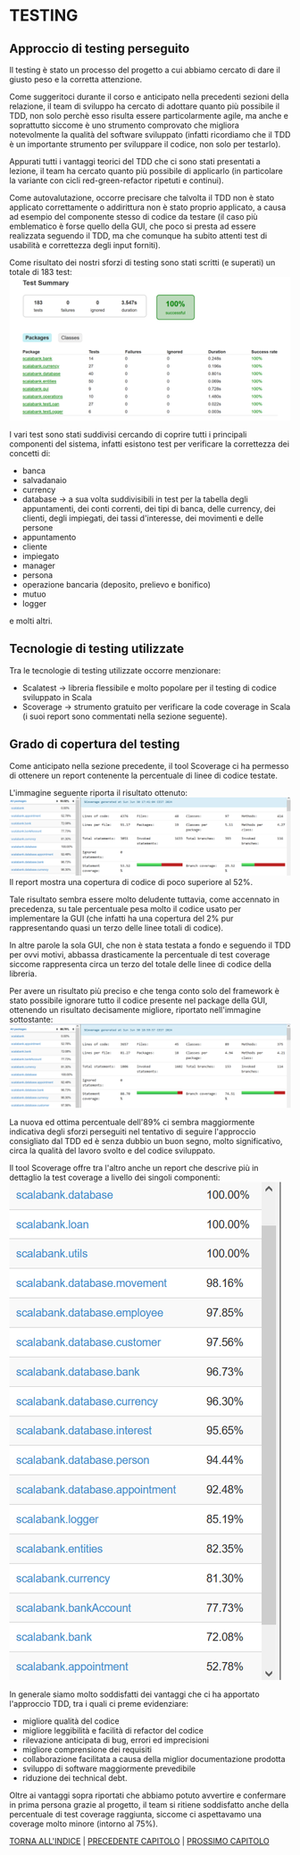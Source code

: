 # TESTING

## Approccio di testing perseguito
Il testing è stato un processo del progetto a cui abbiamo cercato di dare il giusto peso e la corretta attenzione.

Come suggeritoci durante il corso e anticipato nella precedenti sezioni della relazione, il team di sviluppo ha cercato di adottare quanto più possibile il TDD, non solo perchè esso risulta essere particolarmente agile, ma anche e soprattutto siccome è uno strumento comprovato che migliora notevolmente la qualità del software sviluppato (infatti ricordiamo che il TDD è un importante strumento per sviluppare il codice, non solo per testarlo).

Appurati tutti i vantaggi teorici del TDD che ci sono stati presentati a lezione, il team ha cercato quanto più possibile di applicarlo (in particolare la variante con cicli red-green-refactor ripetuti e continui).

Come autovalutazione, occorre precisare che talvolta il TDD non è stato applicato correttamente o addirittura non è stato proprio applicato, a causa ad esempio del componente stesso di codice da testare (il caso più emblematico è forse quello della GUI, che poco si presta ad essere realizzata seguendo il TDD, ma che comunque ha subito attenti test di usabilità e correttezza degli input forniti).

Come risultato dei nostri sforzi di testing sono stati scritti (e superati) un totale di 183 test:
![testing](img/testing.png)

I vari test sono stati suddivisi cercando di coprire tutti i principali componenti del sistema, infatti esistono test per verificare la correttezza dei concetti di:
- banca
- salvadanaio
- currency
- database &rarr; a sua volta suddivisibili in test per la tabella degli appuntamenti, dei conti correnti, dei tipi di banca, delle currency, dei clienti, degli impiegati, dei tassi d'interesse, dei movimenti e delle persone
- appuntamento
- cliente
- impiegato
- manager
- persona
- operazione bancaria (deposito, prelievo e bonifico)
- mutuo
- logger

e molti altri.

## Tecnologie di testing utilizzate
Tra le tecnologie di testing utilizzate occorre menzionare:
- Scalatest &rarr; libreria flessibile e molto popolare per il testing di codice sviluppato in Scala
- Scoverage &rarr; strumento gratuito per verificare la code coverage in Scala (i suoi report sono commentati nella sezione seguente).

## Grado di copertura del testing
Come anticipato nella sezione precedente, il tool Scoverage ci ha permesso di ottenere un report contenente la percentuale di linee di codice testate.

L'immagine seguente riporta il risultato ottenuto:
![testing](img/coverage1.png)
Il report mostra una copertura di codice di poco superiore al 52%.

Tale risultato sembra essere molto deludente tuttavia, come accennato in precedenza, su tale percentuale pesa molto il codice usato per implementare la GUI (che infatti ha una copertura del 2% pur rappresentando quasi un terzo delle linee totali di codice).

In altre parole la sola GUI, che non è stata testata a fondo e seguendo il TDD per ovvi motivi, abbassa drasticamente la percentuale di test coverage siccome rappresenta circa un terzo del totale delle linee di codice della libreria.

Per avere un risultato più preciso e che tenga conto solo del framework è stato possibile ignorare tutto il codice presente nel package della GUI, ottenendo un risultato decisamente migliore, riportato nell'immagine sottostante:
![testing](img/coverage2.png)

La nuova ed ottima percentuale dell'89% ci sembra maggiormente indicativa degli sforzi perseguiti nel tentativo di seguire l'approccio consigliato dal TDD ed è senza dubbio un buon segno, molto significativo, circa la qualità del lavoro svolto e del codice sviluppato.

Il tool Scoverage offre tra l'altro anche un report che descrive più in dettaglio la test coverage a livello dei singoli componenti:
![testing](img/coverage3.png)

In generale siamo molto soddisfatti dei vantaggi che ci ha apportato l'approccio TDD, tra i quali ci preme evidenziare:
- migliore qualità del codice
- migliore leggibilità e facilità di refactor del codice
- rilevazione anticipata di bug, errori ed imprecisioni
- migliore comprensione dei requisiti
- collaborazione facilitata a causa della miglior documentazione prodotta
- sviluppo di software maggiormente prevedibile
- riduzione dei technical debt.

Oltre ai vantaggi sopra riportati che abbiamo potuto avvertire e confermare in prima persona grazie al progetto, il team si ritiene soddisfatto anche della percentuale di test coverage raggiunta, siccome ci aspettavamo una coverage molto minore (intorno al 75%).

[TORNA ALL'INDICE](../index.md) |
[PRECEDENTE CAPITOLO](../6-implementation/index.md) |
[PROSSIMO CAPITOLO](../8-retrospettiva/index.md)